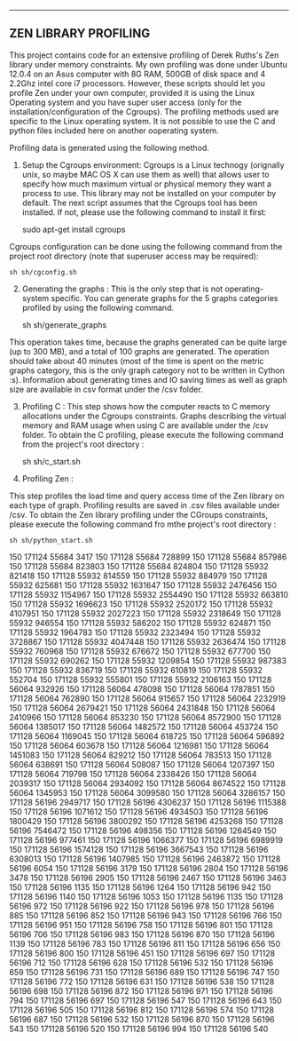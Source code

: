 -----------------------------
ZEN LIBRARY PROFILING
-----------------------------

This project contains code for an extensive profiling of Derek Ruths's Zen library under memory constraints.
My own profiling was done under Ubuntu 12.0.4 on an Asus computer with 8G RAM, 500GB of disk space and 4 2.2Ghz
intel core i7 processors. However, these scripts should let you profile Zen under your own computer, provided
it is using the Linux Operating system and you have super user access (only for the installation/configuration
of the Cgroups). The profiling methods used are specific to the Linux operating system. It is not 
possible to use the C and python files included here on another ooperating system.


Profiling data is generated using the following method.

1) Setup the Cgroups environment:
Cgroups is a Linux technogy (orignally unix, so maybe MAC OS X can use them as well) that allows user to specify how
much maximum virtual or physical memory they want a process to use. This library may not be installed on your computer
by default. The next script assumes that the Cgroups tool has been installed. If not, please use the following command to 
install it first:

	sudo apt-get install cgroups


Cgroups configuration can be done using the following command from the project root directory (note that superuser access may be required):
	
	sh sh/cgconfig.sh


2) Generating the graphs :
This is the only step that is not operating-system specific. You can generate graphs for the 5 graphs categories profiled
by using the following command.

	sh sh/generate_graphs
	
This operation takes time, because the graphs generated can be quite large (up to 300 MB), and a total of 100 graphs are generated.
The operation should take about 40 minutes (most of the time is spent on the metric graphs category, this is the only graph category
not to be written in Cython :s). Information about generating times and IO saving times as well as graph size are available in 
csv format under the /csv folder.

3) Profiling C :
This step shows how the computer reacts to C memory allocations under the Cgroups constraints. Graphs describing the virtual memory and RAM usage when using C
are available under the /csv folder. To obtain the C profiling, please execute the following command from the project's root directory : 

	sh sh/c_start.sh
	
4) Profiling Zen :

This step profiles the load time and query access time of the Zen library on each type of graph. Profiling results are saved in .csv files 
available under /csv. To obtain the Zen library profiling under the CGroups constraints, please execute the following command fro mthe 
project's root directory : 

	sh sh/python_start.sh
	
150 171124 55684 3417
150 171128 55684 728899
150 171128 55684 857986
150 171128 55684 823803
150 171128 55684 824804
150 171128 55932 821418
150 171128 55932 814559
150 171128 55932 884979
150 171128 55932 625681
150 171128 55932 1631647
150 171128 55932 2476456
150 171128 55932 1154967
150 171128 55932 2554490
150 171128 55932 663810
150 171128 55932 1696623
150 171128 55932 2520172
150 171128 55932 4107951
150 171128 55932 2027223
150 171128 55932 2318649
150 171128 55932 946554
150 171128 55932 586202
150 171128 55932 624871
150 171128 55932 1964783
150 171128 55932 2323494
150 171128 55932 3728867
150 171128 55932 4047448
150 171128 55932 2636474
150 171128 55932 760968
150 171128 55932 676672
150 171128 55932 677700
150 171128 55932 690262
150 171128 55932 1209854
150 171128 55932 987383
150 171128 55932 836719
150 171128 55932 610819
150 171128 55932 552704
150 171128 55932 555801
150 171128 55932 2106163
150 171128 56064 932926
150 171128 56064 478098
150 171128 56064 1787851
150 171128 56064 762890
150 171128 56064 915657
150 171128 56064 2232919
150 171128 56064 2679421
150 171128 56064 2431848
150 171128 56064 2410966
150 171128 56064 853230
150 171128 56064 8572900
150 171128 56064 1385017
150 171128 56064 1482572
150 171128 56064 453724
150 171128 56064 1169045
150 171128 56064 618725
150 171128 56064 596892
150 171128 56064 603678
150 171128 56064 1216981
150 171128 56064 1451083
150 171128 56064 829212
150 171128 56064 783513
150 171128 56064 638691
150 171128 56064 508087
150 171128 56064 1207397
150 171128 56064 719798
150 171128 56064 2338426
150 171128 56064 2039317
150 171128 56064 2934092
150 171128 56064 8674522
150 171128 56064 1345953
150 171128 56064 3099580
150 171128 56064 3286157
150 171128 56196 2949717
150 171128 56196 4306237
150 171128 56196 1115388
150 171128 56196 1071612
150 171128 56196 4934503
150 171128 56196 1800429
150 171128 56196 3800292
150 171128 56196 4253268
150 171128 56196 7546472
150 171128 56196 498356
150 171128 56196 1264549
150 171128 56196 977461
150 171128 56196 1066377
150 171128 56196 6989919
150 171128 56196 1574128
150 171128 56196 3667543
150 171128 56196 6308013
150 171128 56196 1407985
150 171128 56196 2463872
150 171128 56196 6054
150 171128 56196 3179
150 171128 56196 2804
150 171128 56196 3478
150 171128 56196 2905
150 171128 56196 2467
150 171128 56196 3463
150 171128 56196 1135
150 171128 56196 1264
150 171128 56196 942
150 171128 56196 1140
150 171128 56196 1053
150 171128 56196 1135
150 171128 56196 972
150 171128 56196 922
150 171128 56196 978
150 171128 56196 885
150 171128 56196 852
150 171128 56196 943
150 171128 56196 766
150 171128 56196 951
150 171128 56196 758
150 171128 56196 801
150 171128 56196 706
150 171128 56196 983
150 171128 56196 870
150 171128 56196 1139
150 171128 56196 783
150 171128 56196 811
150 171128 56196 656
150 171128 56196 800
150 171128 56196 451
150 171128 56196 697
150 171128 56196 712
150 171128 56196 628
150 171128 56196 532
150 171128 56196 659
150 171128 56196 731
150 171128 56196 689
150 171128 56196 747
150 171128 56196 772
150 171128 56196 631
150 171128 56196 538
150 171128 56196 698
150 171128 56196 872
150 171128 56196 971
150 171128 56196 794
150 171128 56196 697
150 171128 56196 547
150 171128 56196 643
150 171128 56196 505
150 171128 56196 812
150 171128 56196 574
150 171128 56196 687
150 171128 56196 532
150 171128 56196 870
150 171128 56196 543
150 171128 56196 520
150 171128 56196 994
150 171128 56196 540
